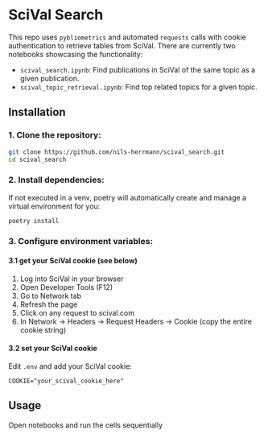 # SciVal Search
This repo uses `pybliometrics` and automated `requests` calls with cookie authentication to retrieve tables from SciVal. There are currently two notebooks showcasing the functionality:
- `scival_search.ipynb`: Find publications in SciVal of the same topic as a given publication.
- `scival_topic_retrieval.ipynb`: Find top related topics for a given topic.

## Installation
### 1. **Clone the repository**:
   ```bash
   git clone https://github.com/nils-herrmann/scival_search.git
   cd scival_search
   ```

### 2. **Install dependencies**:
If not executed in a venv, poetry will automatically create and manage a virtual environment for you:
   ```bash
   poetry install
   ```

### 3. **Configure environment variables**:
#### 3.1 get your SciVal cookie (see below)
1. Log into SciVal in your browser
2. Open Developer Tools (F12)
3. Go to Network tab
4. Refresh the page
5. Click on any request to scival.com
6. In Network → Headers → Request Headers → Cookie (copy the entire cookie string)

#### 3.2 set your SciVal cookie
Edit `.env` and add your SciVal cookie:
```env
COOKIE="your_scival_cookie_here"
```

## Usage
Open notebooks and run the cells sequentially
